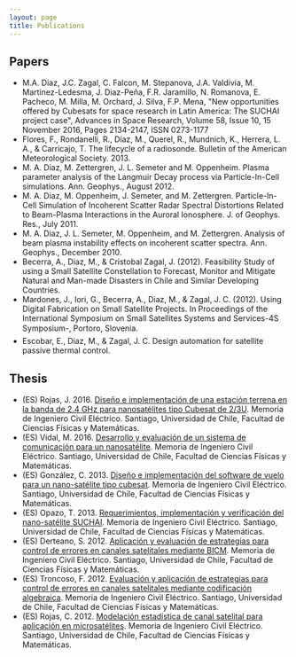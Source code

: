 ```yaml
---
layout: page
title: Publications
---
```


## Papers
* M.A. Diaz, J.C. Zagal, C. Falcon, M. Stepanova, J.A. Valdivia, M. Martinez-Ledesma, J. Diaz-Peña, F.R. Jaramillo, N. Romanova, E. Pacheco, M. Milla, M. Orchard, J. Silva, F.P. Mena, "New opportunities offered by Cubesats for space research in Latin America: The SUCHAI project case", Advances in Space Research, Volume 58, Issue 10, 15 November 2016, Pages 2134-2147, ISSN 0273-1177
* Flores, F., Rondanelli, R., Díaz, M., Querel, R., Mundnich, K., Herrera, L. A., & Carricajo, T. The lifecycle of a radiosonde. Bulletin of the American Meteorological Society. 2013.
* M. A. Diaz, M. Zettergren, J. L. Semeter and M. Oppenheim. Plasma parameter analysis of the Langmuir Decay process via Particle-In-Cell simulations. Ann. Geophys., August 2012.
* M. A. Diaz, M. Oppenheim, J. Semeter, and M. Zettergren. Particle-In-Cell Simulation of Incoherent Scatter Radar Spectral Distortions Related to Beam-Plasma Interactions in the Auroral Ionosphere. J. of Geophys. Res., July 2011.
* M. A. Diaz, J. L. Semeter, M. Oppenheim, and M. Zettergren. Analysis of beam plasma instability effects on incoherent scatter spectra. Ann. Geophys., December 2010.
* Becerra, A., Diaz, M., & Cristobal Zagal, J. (2012). Feasibility Study of using a Small Satellite Constellation to Forecast, Monitor and Mitigate Natural and Man-made Disasters in Chile and Similar Developing Countries.
* Mardones, J., Iori, G., Becerra, A., Diaz, M., & Zagal, J. C. (2012). Using Digital Fabrication on Small Satellite Projects. In Proceedings of the International Symposium on Small Satellites Systems and Services-4S Symposium-, Portoro, Slovenia.
* Escobar, E., Diaz, M., & Zagal, J. C. Design automation for satellite passive thermal control.

## Thesis

* (ES) Rojas, J. 2016. [Diseño e implementación de una estación terrena en la banda de 2.4 GHz para nanosatélites tipo Cubesat de 2/3U](http://repositorio.uchile.cl/handle/2250/141321). Memoria de Ingeniero Civil Eléctrico. Santiago, Universidad de Chile, Facultad de Ciencias Físicas y Matemáticas.
* (ES) Vidal, M. 2016. [Desarrollo y evaluación de un sistema de comunicación para un nanosatélite](http://repositorio.uchile.cl/handle/2250/141235). Memoria de Ingeniero Civil Eléctrico. Santiago, Universidad de Chile, Facultad de Ciencias Físicas y Matemáticas.
* (ES) González, C. 2013. [Diseño e implementación del software de vuelo para un nano-satélite tipo cubesat](http://tesis.uchile.cl/handle/2250/115307). Memoria de Ingeniero Civil Eléctrico. Santiago, Universidad de Chile, Facultad de Ciencias Físicas y Matemáticas.
* (ES) Opazo, T. 2013. [Requerimientos, implementación y verificación del nano-satélite SUCHAI](http://tesis.uchile.cl/handle/2250/115628). Memoria de Ingeniero Civil Eléctrico. Santiago, Universidad de Chile, Facultad de Ciencias Físicas y Matemáticas.
* (ES) Derteano, S. 2012. [Aplicación y evaluación de estrategias para control de errores en canales satelitales mediante BICM](http://www.tesis.uchile.cl/handle/2250/111912). Memoria de Ingeniero Civil Eléctrico. Santiago, Universidad de Chile, Facultad de Ciencias Físicas y Matemáticas.
* (ES) Troncoso, F. 2012. [Evaluación y aplicación de estrategias para control de errores en canales satelitales mediante codificación algebraica](http://www.tesis.uchile.cl/handle/2250/112615). Memoria de Ingeniero Civil Eléctrico. Santiago, Universidad de Chile, Facultad de Ciencias Físicas y Matemáticas.
* (ES) Rojas, C. 2012. [Modelación estadística de canal satelital para aplicación en microsatélites](http://www.tesis.uchile.cl/handle/2250/112070). Memoria de Ingeniero Civil Eléctrico. Santiago, Universidad de Chile, Facultad de Ciencias Físicas y Matemáticas.

